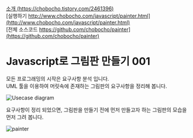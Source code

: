 [소개 (https://chobocho.tistory.com/2461396)](https://chobocho.tistory.com/2461396)  
[실행하기 http://www.chobocho.com/javascript/painter.html](http://www.chobocho.com/javascript/painter.html)  
[전체 소스코드 https://github.com/chobocho/painter](https://github.com/chobocho/painter)  

# Javascript로 그림판 만들기 001

모든 프로그래밍의 시작은 요구사항 분석 입니다.  
UML 툴을 이용하여 머릿속에 존재하는 그림판의 요구사항을 정리해 봅니다.  

![Usecase diagram](https://github.com/chobocho/painter/blob/master/doc/tutorial/001/UseCaseDiagram.png)  

요구사항이 정리 되었으면, 그림판을 만들기 전에 먼저 만들고자 하는 그림판의 모습을 먼저 그려 봅니다.  

![painter](https://github.com/chobocho/painter/blob/master/doc/tutorial/001/001_01.png)